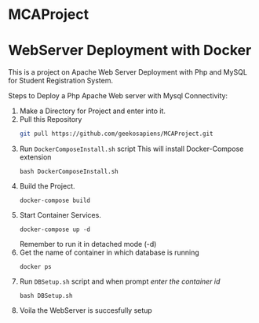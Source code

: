 # MCAProject
# WebServer Deployment with Docker

This is a project on Apache Web Server Deployment with Php and MySQL for Student Registration System.


Steps to Deploy a Php Apache Web server with Mysql Connectivity:
1. Make a Directory for Project and enter into it. 
2. Pull this Repository 
    ```sh
    git pull https://github.com/geekosapiens/MCAProject.git
    ```
3. Run `DockerComposeInstall.sh` script 
  This will install Docker-Compose extension
    ```
    bash DockerComposeInstall.sh
    ```
4. Build the Project.
    ```
    docker-compose build
    ```
5. Start Container Services.
    ```
    docker-compose up -d
    ```
    Remember to run it in detached mode (-d)
6. Get the name of container in which database is running
    ```
    docker ps
    ```
7. Run `DBSetup.sh` script and when prompt *enter the container id*
    ```
    bash DBSetup.sh
    ```
8. Voila the WebServer is succesfully setup
